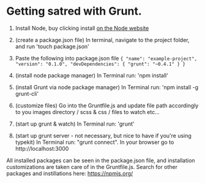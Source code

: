 Getting satred with Grunt. 
==========================

1. Install Node, buy clicking install [on the Node website](http://nodejs.org/ ) 
2. (create a package.json file) In terminal, navigate to the project folder, and run 'touch package.json'
3. Paste the following into package.json file
    `{
      "name": "example-project",
      "version": "0.1.0",
      "devDependencies": {
        "grunt": "~0.4.1"
      }
    }`

4. (install node package manager) In Terminal run: 'npm install'
5. (install Grunt via node package manager) In Terminal run: 'npm install -g grunt-cli'
6. (customize files) Go into the Gruntfile.js and update file path accordingly to you images directory / scss & css / files to watch etc...

7. (start up grunt & watch) In Terminal run: 'grunt'
8. (start up grunt server - not necessary, but nice to have if you're using typekit) In Terminal run: "grunt connect". In your browser go to http://localhost:3000

All installed packages can be seen in the package.json file, and installation customizations are taken care of in the Gruntfile.js. Search for other packages and instillations here: https://npmjs.org/



